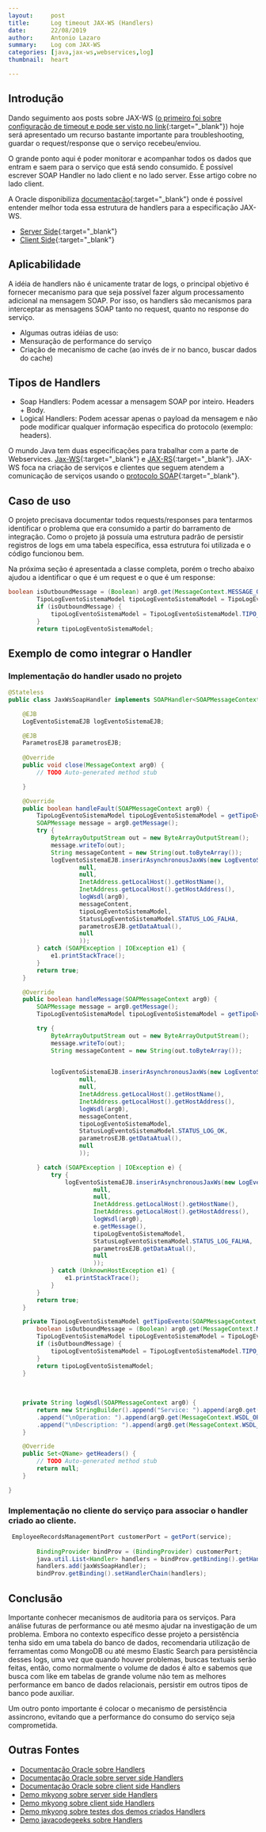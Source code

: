 ```yaml
---
layout:     post
title:      Log timeout JAX-WS (Handlers)
date:       22/08/2019
author:     Antonio Lazaro
summary:    Log com JAX-WS
categories: [java,jax-ws,webservices,log]
thumbnail:  heart

---
```


## Introdução


Dando seguimento aos posts sobre JAX-WS ([o primeiro foi sobre configuração de timeout e pode ser visto no link](https://antoniolazaro.github.io//java/jax-ws/webservices/2019/05/20/timeout-jax-ws.html){:target="_blank"}) hoje será apresentado um recurso bastante importante para troubleshooting, guardar o request/response que o serviço recebeu/enviou.

O grande ponto aqui é poder monitorar e acompanhar todos os dados que entram e saem para o serviço que está sendo consumido. É possível escrever SOAP Handler no lado client e no lado server. Esse artigo cobre no lado client. 

A Oracle disponibiliza [documentação](https://docs.oracle.com/cd/E13222_01/wls/docs103/webserv_adv/handlers.html){:target="_blank"} onde é possível entender melhor toda essa estrutura de handlers para a especificação JAX-WS. 
* [Server Side](https://docs.oracle.com/cd/E13222_01/wls/docs103/webserv_adv/handlers.html#wp265142){:target="_blank"}
* [Client Side](https://docs.oracle.com/cd/E13222_01/wls/docs103/webserv_adv/handlers.html#wp267850){:target="_blank"}


## Aplicabilidade

A idéia de handlers não é unicamente tratar de logs, o principal objetivo é fornecer mecanismo para que seja possível fazer algum processamento adicional na mensagem SOAP. Por isso, os handlers são mecanismos para interceptar as mensagens SOAP tanto no request, quanto no response do serviço.

* Algumas outras idéias de uso:
* Mensuração de performance do serviço
* Criação de mecanismo de cache (ao invés de ir no banco, buscar dados do cache)

## Tipos de Handlers

* Soap Handlers: Podem acessar a mensagem SOAP por inteiro. Headers + Body.
* Logical Handlers: Podem acessar apenas o payload da mensagem e não pode modificar qualquer informação especifica do protocolo (exemplo: headers).


O mundo Java tem duas especificações para trabalhar com a parte de Webservices. [Jax-WS](https://docs.oracle.com/javaee/6/tutorial/doc/bnayl.html){:target="_blank"} e [JAX-RS](https://docs.oracle.com/javaee/6/tutorial/doc/giepu.html){:target="_blank"}. JAX-WS foca na criação de serviços e clientes que seguem atendem a comunicação de serviços usando o [protocolo SOAP](https://searchmicroservices.techtarget.com/definition/SOAP-Simple-Object-Access-Protocol){:target="_blank"}.


## Caso de uso

O projeto precisava documentar todos requests/responses para tentarmos identificar o problema que era consumido a partir do barramento de integração. Como o projeto já possuía uma estrutura padrão de persistir registros de logs em uma tabela específica, essa estrutura foi utilizada e o código funcionou bem.

Na próxima seção é apresentada a classe completa, porém o trecho abaixo ajudou a identificar o que é um request e o que é um response:

```java
boolean isOutboundMessage = (Boolean) arg0.get(MessageContext.MESSAGE_OUTBOUND_PROPERTY);
		TipoLogEventoSistemaModel tipoLogEventoSistemaModel = TipoLogEventoSistemaModel.TIPO_SAIDA_MENSAGENS_SOAP;
		if (isOutboundMessage) {
			tipoLogEventoSistemaModel = TipoLogEventoSistemaModel.TIPO_ENTRADA_MENSAGENS_SOAP;
		}
		return tipoLogEventoSistemaModel;
```


## Exemplo de como integrar o Handler

### Implementação do handler usado no projeto

```java
@Stateless
public class JaxWsSoapHandler implements SOAPHandler<SOAPMessageContext> {

	@EJB
	LogEventoSistemaEJB logEventoSistemaEJB;

	@EJB
	ParametrosEJB parametrosEJB;
	
	@Override
	public void close(MessageContext arg0) {
		// TODO Auto-generated method stub

	}

	@Override
	public boolean handleFault(SOAPMessageContext arg0) {
		TipoLogEventoSistemaModel tipoLogEventoSistemaModel = getTipoEvento(arg0);
		SOAPMessage message = arg0.getMessage();
		try {
			ByteArrayOutputStream out = new ByteArrayOutputStream();
			message.writeTo(out);
			String messageContent = new String(out.toByteArray());
			logEventoSistemaEJB.inserirAsynchronousJaxWs(new LogEventoSistemaModel(
					null,
					null, 
					InetAddress.getLocalHost().getHostName(),
					InetAddress.getLocalHost().getHostAddress(),
					logWsdl(arg0), 
					messageContent, 
					tipoLogEventoSistemaModel,
					StatusLogEventoSistemaModel.STATUS_LOG_FALHA, 
					parametrosEJB.getDataAtual(),
					null
					));
		} catch (SOAPException | IOException e1) {
			e1.printStackTrace();
		}
		return true;
	}

	@Override
	public boolean handleMessage(SOAPMessageContext arg0) {
		SOAPMessage message = arg0.getMessage();
		TipoLogEventoSistemaModel tipoLogEventoSistemaModel = getTipoEvento(arg0);

		try {
			ByteArrayOutputStream out = new ByteArrayOutputStream();
			message.writeTo(out);
			String messageContent = new String(out.toByteArray());

		
			logEventoSistemaEJB.inserirAsynchronousJaxWs(new LogEventoSistemaModel(
					null,
					null, 
					InetAddress.getLocalHost().getHostName(),
					InetAddress.getLocalHost().getHostAddress(),
					logWsdl(arg0), 
					messageContent, 
					tipoLogEventoSistemaModel,
					StatusLogEventoSistemaModel.STATUS_LOG_OK, 
					parametrosEJB.getDataAtual(),
					null
					));

		} catch (SOAPException | IOException e) {
			try {
				logEventoSistemaEJB.inserirAsynchronousJaxWs(new LogEventoSistemaModel(
						null,
						null, 
						InetAddress.getLocalHost().getHostName(),
						InetAddress.getLocalHost().getHostAddress(),
						logWsdl(arg0), 
						e.getMessage(), 
						tipoLogEventoSistemaModel,
						StatusLogEventoSistemaModel.STATUS_LOG_FALHA, 
						parametrosEJB.getDataAtual(),
						null
						));
			} catch (UnknownHostException e1) {
				e1.printStackTrace();
			}
		} 
		return true;
	}

	private TipoLogEventoSistemaModel getTipoEvento(SOAPMessageContext arg0) {
		boolean isOutboundMessage = (Boolean) arg0.get(MessageContext.MESSAGE_OUTBOUND_PROPERTY);
		TipoLogEventoSistemaModel tipoLogEventoSistemaModel = TipoLogEventoSistemaModel.TIPO_SAIDA_MENSAGENS_SOAP;
		if (isOutboundMessage) {
			tipoLogEventoSistemaModel = TipoLogEventoSistemaModel.TIPO_ENTRADA_MENSAGENS_SOAP;
		}
		return tipoLogEventoSistemaModel;
	}
	
	
	
	private String logWsdl(SOAPMessageContext arg0) {
		return new StringBuilder().append("Service: ").append(arg0.get(MessageContext.WSDL_SERVICE))
		.append("\nOperation: ").append(arg0.get(MessageContext.WSDL_OPERATION))
		.append("\nDescription: ").append(arg0.get(MessageContext.WSDL_DESCRIPTION)).toString();
	}

	@Override
	public Set<QName> getHeaders() {
		// TODO Auto-generated method stub
		return null;
	}

}
```

### Implementação no cliente do serviço para associar o handler criado ao cliente.

```java
 EmployeeRecordsManagementPort customerPort = getPort(service);
		
		BindingProvider bindProv = (BindingProvider) customerPort;
		java.util.List<Handler> handlers = bindProv.getBinding().getHandlerChain();
		handlers.add(jaxWsSoapHandler);
		bindProv.getBinding().setHandlerChain(handlers);
```

## Conclusão

Importante conhecer mecanismos de auditoria para os serviços. Para análise futuras de performance ou até mesmo ajudar na investigação de um problema. Embora no contexto específico desse projeto a persistência tenha sido em uma tabela do banco de dados, recomendaria utilização de ferramentas como MongoDB ou até mesmo Elastic Search para persistência desses logs, uma vez que quando houver problemas, buscas textuais serão feitas, então, como normalmente o volume de dados é alto e sabemos que busca com like em tabelas de grande volume não tem as melhores performance em banco de dados relacionais, persistir em outros tipos de banco pode auxiliar.

Um outro ponto importante é colocar o mecanismo de persistência assincrono, evitando que a performance do consumo do serviço seja comprometida.

## Outras Fontes

* [Documentação Oracle sobre Handlers](https://docs.oracle.com/cd/E13222_01/wls/docs103/webserv_adv/handlers.html)
* [Documentação Oracle sobre server side Handlers](https://docs.oracle.com/cd/E13222_01/wls/docs103/webserv_adv/handlers.html#wp265142)
* [Documentação Oracle sobre client side Handlers](https://docs.oracle.com/cd/E13222_01/wls/docs103/webserv_adv/handlers.html#wp267850)
* [Demo mkyong sobre server side Handlers](https://www.mkyong.com/webservices/jax-ws/jax-ws-soap-handler-in-server-side/)
* [Demo mkyong sobre client side Handlers](https://www.mkyong.com/webservices/jax-ws/jax-ws-soap-handler-in-client-side/)
* [Demo mkyong sobre testes dos demos criados Handlers](https://www.mkyong.com/webservices/jax-ws/jax-ws-soap-handler-testing-for-client-and-server-side/)
* [Demo javacodegeeks sobre Handlers](https://examples.javacodegeeks.com/enterprise-java/jws/jax-ws-soap-handler-example/)
   



